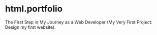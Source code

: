 # html.portfolio
The First Step in My Journey as a Web Developer (My Very First Project: Design my first website).
